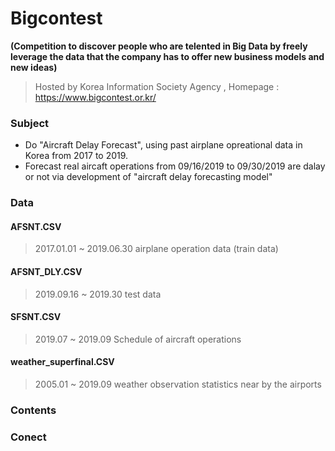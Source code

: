 # Bigcontest
**(Competition to discover people who are telented in Big Data by freely leverage the data that the company has to offer new business models and new ideas)**
> Hosted by Korea Information Society Agency
> , Homepage : https://www.bigcontest.or.kr/

### Subject
- Do "Aircraft Delay Forecast", using past airplane opreational data in Korea from 2017 to 2019.
- Forecast real aircaft operations from 09/16/2019 to 09/30/2019 are dalay or not via development of "aircraft delay forecasting model" 

### Data

#### AFSNT.CSV
> 2017.01.01 ~ 2019.06.30 airplane operation data (train data)

#### AFSNT_DLY.CSV
> 2019.09.16 ~ 2019.30 test data

#### SFSNT.CSV
> 2019.07 ~ 2019.09 Schedule of aircraft operations

#### weather_superfinal.CSV
> 2005.01 ~ 2019.09 weather observation statistics near by the airports 

### Contents

### Conect
